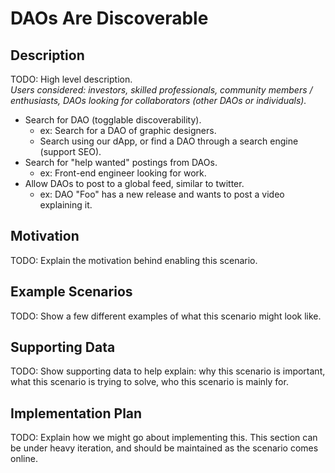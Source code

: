 # DAOs Are Discoverable  
## Description  
TODO: High level description.  
*Users considered: investors, skilled professionals, community members / enthusiasts, DAOs looking for collaborators (other DAOs or individuals).*  
* Search for DAO (togglable discoverability).  
  * ex: Search for a DAO of graphic designers.  
  * Search using our dApp, or find a DAO through a search engine (support SEO).  
* Search for "help wanted" postings from DAOs.  
  * ex: Front-end engineer looking for work.  
* Allow DAOs to post to a global feed, similar to twitter.  
  * ex: DAO "Foo" has a new release and wants to post a video explaining it.  


## Motivation  
TODO: Explain the motivation behind enabling this scenario.  

## Example Scenarios  
TODO: Show a few different examples of what this scenario might look like.  

## Supporting Data  
TODO: Show supporting data to help explain: why this scenario is important, what this scenario is trying to solve, who this scenario is mainly for.  

## Implementation Plan  
TODO: Explain how we might go about implementing this. This section can be under heavy iteration, and should be maintained as the scenario comes online.  
